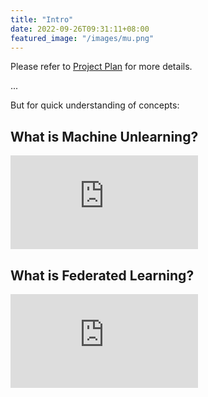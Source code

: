 ```yaml
---
title: "Intro"
date: 2022-09-26T09:31:11+08:00
featured_image: "/images/mu.png"
---
```


<div style="text-align:left;">

Please refer to [Project Plan](https://i.cs.hku.hk/~shuang/fyp-plan.pdf) for more details.

...

But for quick understanding of concepts:

## What is Machine Unlearning?

<iframe src="https://www.youtube-nocookie.com/embed/xUnMkCB0Gns" class="video" title="YouTube video player" frameborder="0" allow="accelerometer; autoplay; clipboard-write; encrypted-media; gyroscope; picture-in-picture" allowfullscreen></iframe>

## What is Federated Learning?

<iframe src="https://www.youtube-nocookie.com/embed/X8YYWunttOY" class="video" title="YouTube video player" frameborder="0" allow="accelerometer; autoplay; clipboard-write; encrypted-media; gyroscope; picture-in-picture" allowfullscreen></iframe>
</div>
